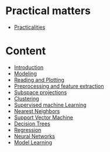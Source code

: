 # Practical matters

- [Practicalities](practicalities.ipynb)

# Content
- [Introduction](Introduction.ipynb)
- [Modeling](Modeling.ipynb)
- [Reading and Plotting](ReadingAndPlotting.ipynb)
- [Preprocessing and feature extraction](Preprocessing_and_feature_extraction.ipynb)
- [Subspace projections](Subspace_Projections.ipynb)
- [Clustering](Clustering.ipynb)
- [Supervised machine Learning](SupervisedMachineLearningTerminology.ipynb)
- [Nearest Neighbors](NearestNeighbors.ipynb)
- [Support Vector Machine](SupportVectorMachine.ipynb)
- [Decision Trees](DecisionTrees.ipynb)
- [Regression](Regression.ipynb)
- [Neural Networks](NeuralNetworks.ipynb)
- [Model Learning](Learning_model_parameters.ipynb)


<!--
# Other stuff (optional)
- PythonDataStructures.ipynb
- 'Correlation, regression and significancy.ipynb'
- CourseInformation.ipynb
- P3test.ipynb
- UnsupervicedLearning.ipynb
-->
